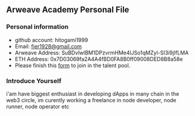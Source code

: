 ## Arweave Academy Personal File

### Personal information

- github account: hitogami1999
- Email: fier1928@gmail.com
- Arweave Address: SuBDvlwlBM1DPzvrmHMe4lJSo1qMZyl-SI3i9jIfLMA
- ETH Address: 0x7D03069fa2A4A4fBD0FA8B0ff09008DED8B8a58e
- Please finish this [form](https://docs.google.com/forms/d/e/1FAIpQLSfWA5fIIcBgmRppm3jNz5vmf9Mai_QMVil-2pO4r7YKn_Zhtw/viewform?usp=sf_link) to join in the talent pool.

### Introduce Yourself
 i'am have biggest enthusiast in developing dApps in many chain in the web3 circle, im curently working a freelance in node developer, node runner, node operator etc